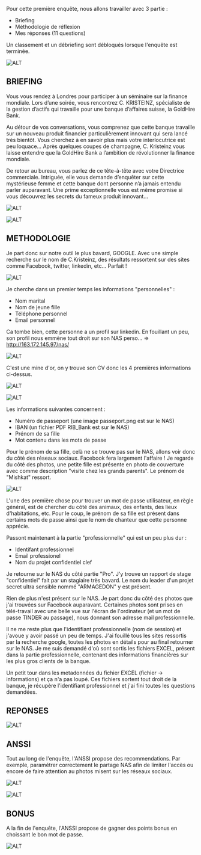 Pour cette première enquête, nous allons travailler avec 3 partie :

  - Briefing
  - Méthodologie de réflexion
  - Mes réponses (11 questions)
  
Un classement et un débriefing sont débloqués lorsque l'enquête est terminée.

![ALT](../Referentiel/TB_1.png)

## BRIEFING
 
Vous vous rendez à Londres pour participer à un séminaire sur la finance mondiale. Lors d’une soirée, vous rencontrez C. KRISTEINZ, spécialiste de la gestion 
d’actifs qui travaille pour une banque d’affaires suisse, la GoldHire Bank.

Au détour de vos conversations, vous comprenez que cette banque travaille sur un nouveau produit financier particulièrement innovant qui sera lancé très bientôt. 
Vous cherchez à en savoir plus mais votre interlocutrice est peu loquace… Après quelques coupes de champagne, C. Kristeinz vous laisse entendre que la GoldHire Bank 
a l’ambition de révolutionner la finance mondiale.

De retour au bureau, vous parlez de ce tête-à-tête avec votre Directrice commerciale. Intriguée, elle vous demande d’enquêter sur cette mystérieuse femme et 
cette banque dont personne n’a jamais entendu parler auparavant. Une prime exceptionnelle vous est même promise si vous découvrez les secrets du fameux 
produit innovant...

![ALT](../Referentiel/Briefing_1.png)

![ALT](../Referentiel/Briefing_2.png)
 
## METHODOLOGIE
 
Je part donc sur notre outil le plus bavard, GOOGLE. Avec une simple recherche sur le nom de C.Kristeinz, des résultats ressortent sur des sites comme Facebook, twitter, linkedin, etc... Parfait !

![ALT](../Referentiel/Solution_1.png)

Je cherche dans un premier temps les informations "personnelles" :
  - Nom marital
  - Nom de jeune fille
  - Téléphone personnel
  - Email personnel 

Ca tombe bien, cette personne a un profil sur linkedin. En fouillant un peu, son profil nous emmène tout droit sur son NAS perso...
  => http://163.172.145.97/nas/
  
 ![ALT](../Referentiel/Solution_2.png)
 
C'est une mine d'or, on y trouve son CV donc les 4 premières informations ci-dessus. 

![ALT](../Referentiel/Solution_3.png)

![ALT](../Referentiel/Solution_4.png)

Les informations suivantes concernent :
  - Numéro de passeport (une image passeport.png est sur le NAS)
  - IBAN (un fichier PDF RIB_Bank est sur le NAS)
  - Prénom de sa fille 
  - Mot contenu dans les mots de passe
 
Pour le prénom de sa fille, celà ne se trouve pas sur le NAS, allons voir donc du côté des réseaux sociaux. Facebook fera largement l'affaire !
Je regarde du côté des photos, une petite fille est présente en photo de couverture avec comme description "visite chez les grands parents". Le prénom de "Mishkat" ressort.

![ALT](../Referentiel/Solution_5.png)

L'une des première chose pour trouver un mot de passe utilisateur, en règle général, est de chercher du côté des animaux, des enfants, des lieux d'habitations, etc.
Pour le coup, le prénom de sa fille est présent dans certains mots de passe ainsi que le nom de chanteur que cette personne apprécie.

Passont maintenant à la partie "professionnelle" qui est un peu plus dur :
  - Identifant professionnel
  - Email professionel
  - Nom du projet confidentiel clef

Je retourne sur le NAS du côté partie "Pro". J'y trouve un rapport de stage "confidentiel" fait par un stagiaire très bavard. Le nom du leader d'un projet secret ultra sensible nommé "ARMAGEDON" y est présent.

Rien de plus n'est présent sur le NAS. Je part donc du côté des photos que j'ai trouvées sur Facebook auparavant. Certaines photos sont prises en télé-travail avec une belle vue sur l'écran de l'ordinateur (et un mot de passe TINDER au passage), nous donnant son adresse mail professionnelle. 

Il ne me reste plus que l'identifiant professionnelle (nom de session) et j'avoue y avoir passé un peu de temps. J'ai fouillé tous les sites ressortis par la recherche google, toutes les photos en détails pour au final retourner sur le NAS. Je me suis demandé d'où sont sortis les fichiers EXCEL, présent dans la partie professionnelle, contenant des informations financières sur les plus gros clients de la banque. 

Un petit tour dans les metadonnées du fichier EXCEL (fichier -> informations) et ça n'a pas loupé. Ces fichiers sortent tout droit de la banque, je récupère l'identifiant professionnel et j'ai fini toutes les questions demandées.

## REPONSES 

![ALT](../Referentiel/Reponse_1.png)

## ANSSI

Tout au long de l'enquête, l'ANSSI propose des recommendations. Par exemple, paramétrer correctement le partage NAS afin de limiter l'accès ou encore de faire attention au photos misent sur les réseaux sociaux. 

![ALT](../Referentiel/ANSSI_1.png)

![ALT](../Referentiel/ANSSI_2.png)

## BONUS

A la fin de l'enquête, l'ANSSI propose de gagner des points bonus en choissant le bon mot de passe.

![ALT](../Referentiel/BONUS_1.png)
